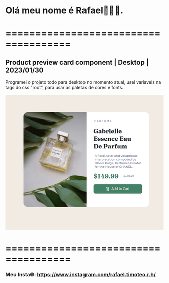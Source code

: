 # Olá meu nome é Rafael👋👋👋.

# ===================================== 

## Product preview card component | Desktop | 2023/01/30
Programei o projeto todo para desktop no momento atual, usei variaveis na tags do css "root", para usar as paletas de cores e fonts.

![Model Desktop](https://github.com/rafgam10/Product_preview_card_component/blob/main/public/image-readme/desktop.png)

# ===================================== 

### Meu Insta🌐: https://www.instagram.com/rafael.timoteo.r.h/
